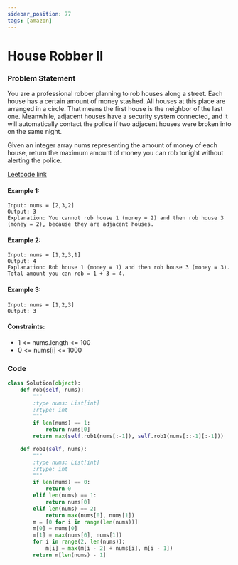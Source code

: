 ```yaml
---
sidebar_position: 77
tags: [amazon]
---
```


# House Robber II

### Problem Statement

You are a professional robber planning to rob houses along a street. Each house has a certain amount of money stashed. All houses at this place are arranged in a circle. That means the first house is the neighbor of the last one. Meanwhile, adjacent houses have a security system connected, and it will automatically contact the police if two adjacent houses were broken into on the same night.

Given an integer array nums representing the amount of money of each house, return the maximum amount of money you can rob tonight without alerting the police.

[Leetcode link](https://leetcode.com/problems/house-robber-ii/)

#### Example 1:

```
Input: nums = [2,3,2]
Output: 3
Explanation: You cannot rob house 1 (money = 2) and then rob house 3 (money = 2), because they are adjacent houses.
```

#### Example 2:

```
Input: nums = [1,2,3,1]
Output: 4
Explanation: Rob house 1 (money = 1) and then rob house 3 (money = 3).
Total amount you can rob = 1 + 3 = 4.
```

#### Example 3:

```
Input: nums = [1,2,3]
Output: 3
```

#### Constraints:

- 1 <= nums.length <= 100
- 0 <= nums[i] <= 1000

### Code

```python title="Python Code"
class Solution(object):
    def rob(self, nums):
        """
        :type nums: List[int]
        :rtype: int
        """
        if len(nums) == 1:
            return nums[0]
        return max(self.rob1(nums[:-1]), self.rob1(nums[::-1][:-1]))

    def rob1(self, nums):
        """
        :type nums: List[int]
        :rtype: int
        """
        if len(nums) == 0:
            return 0
        elif len(nums) == 1:
            return nums[0]
        elif len(nums) == 2:
            return max(nums[0], nums[1])
        m = [0 for i in range(len(nums))]
        m[0] = nums[0]
        m[1] = max(nums[0], nums[1])
        for i in range(2, len(nums)):
            m[i] = max(m[i - 2] + nums[i], m[i - 1])
        return m[len(nums) - 1]

```
